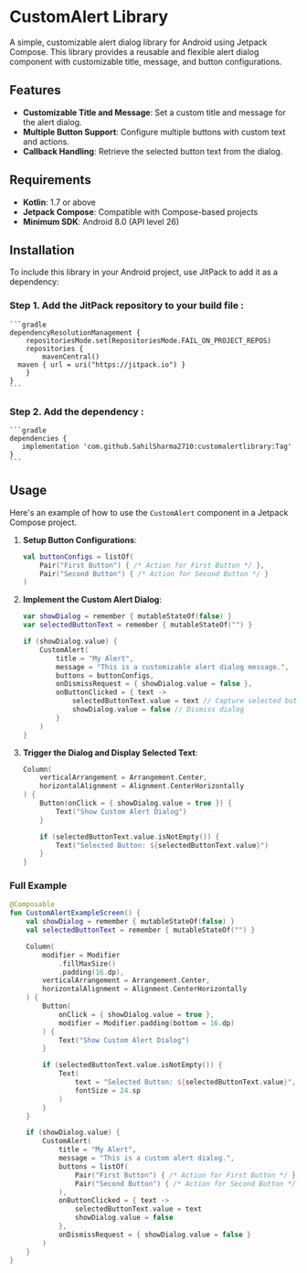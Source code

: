 # CustomAlert Library #

A simple, customizable alert dialog library for Android using Jetpack Compose. This library provides a reusable and flexible alert dialog component with customizable title, message, and button configurations.

## Features ##

- **Customizable Title and Message**: Set a custom title and message for the alert dialog.
- **Multiple Button Support**: Configure multiple buttons with custom text and actions.
- **Callback Handling**: Retrieve the selected button text from the dialog.

## Requirements ##

- **Kotlin**: 1.7 or above
- **Jetpack Compose**: Compatible with Compose-based projects
- **Minimum SDK**: Android 8.0 (API level 26)

## Installation

To include this library in your Android project, use JitPack to add it as a dependency:

### Step 1. Add the JitPack repository to your build file : ###
    ```gradle
	dependencyResolutionManagement {
		repositoriesMode.set(RepositoriesMode.FAIL_ON_PROJECT_REPOS)
		repositories {
			mavenCentral()
      maven { url = uri("https://jitpack.io") }
		}
	}
    ```

### Step 2. Add the dependency :
    ```gradle
    dependencies {
       implementation 'com.github.SahilSharma2710:customalertlibrary:Tag'
    }
    ```
    

## Usage

Here's an example of how to use the `CustomAlert` component in a Jetpack Compose project.

1. **Setup Button Configurations**:
    ```kotlin
    val buttonConfigs = listOf(
        Pair("First Button") { /* Action for First Button */ },
        Pair("Second Button") { /* Action for Second Button */ }
    )
    ```

2. **Implement the Custom Alert Dialog**:
    ```kotlin
    var showDialog = remember { mutableStateOf(false) }
    var selectedButtonText = remember { mutableStateOf("") }

    if (showDialog.value) {
        CustomAlert(
            title = "My Alert",
            message = "This is a customizable alert dialog message.",
            buttons = buttonConfigs,
            onDismissRequest = { showDialog.value = false },
            onButtonClicked = { text ->
                selectedButtonText.value = text // Capture selected button text
                showDialog.value = false // Dismiss dialog
            }
        )
    }
    ```

3. **Trigger the Dialog and Display Selected Text**:
    ```kotlin
    Column(
        verticalArrangement = Arrangement.Center,
        horizontalAlignment = Alignment.CenterHorizontally
    ) {
        Button(onClick = { showDialog.value = true }) {
            Text("Show Custom Alert Dialog")
        }

        if (selectedButtonText.value.isNotEmpty()) {
            Text("Selected Button: ${selectedButtonText.value}")
        }
    }
    ```

### Full Example

```kotlin
@Composable
fun CustomAlertExampleScreen() {
    val showDialog = remember { mutableStateOf(false) }
    val selectedButtonText = remember { mutableStateOf("") }

    Column(
        modifier = Modifier
            .fillMaxSize()
            .padding(16.dp),
        verticalArrangement = Arrangement.Center,
        horizontalAlignment = Alignment.CenterHorizontally
    ) {
        Button(
            onClick = { showDialog.value = true },
            modifier = Modifier.padding(bottom = 16.dp)
        ) {
            Text("Show Custom Alert Dialog")
        }

        if (selectedButtonText.value.isNotEmpty()) {
            Text(
                text = "Selected Button: ${selectedButtonText.value}",
                fontSize = 24.sp
            )
        }
    }

    if (showDialog.value) {
        CustomAlert(
            title = "My Alert",
            message = "This is a custom alert dialog.",
            buttons = listOf(
                Pair("First Button") { /* Action for First Button */ },
                Pair("Second Button") { /* Action for Second Button */ }
            ),
            onButtonClicked = { text ->
                selectedButtonText.value = text
                showDialog.value = false
            },
            onDismissRequest = { showDialog.value = false }
        )
    }
}
